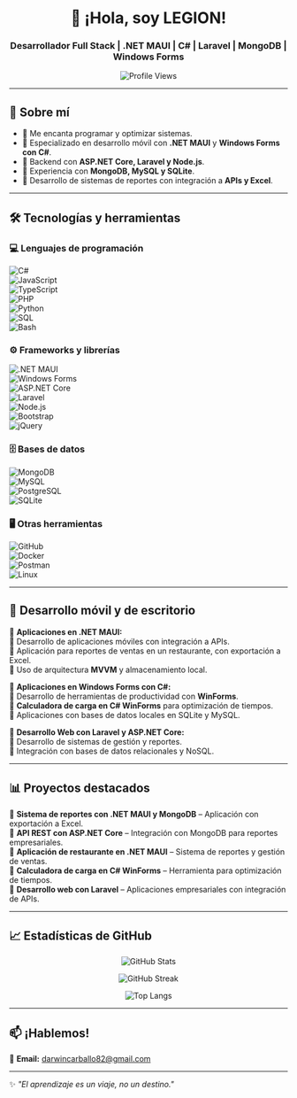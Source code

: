 <h1 align="center">👋 ¡Hola, soy LEGION! </h1>  
<h3 align="center">Desarrollador Full Stack | .NET MAUI | C# | Laravel | MongoDB | Windows Forms</h3>  

<p align="center">  
  <img src="https://komarev.com/ghpvc/?username=LEGION&label=Profile%20views&color=0e75b6&style=flat" alt="Profile Views" />  
</p>  

---

## 🚀 Sobre mí  
- 🔹 Me encanta programar y optimizar sistemas.  
- 🔹 Especializado en desarrollo móvil con **.NET MAUI** y **Windows Forms con C#**.  
- 🔹 Backend con **ASP.NET Core, Laravel y Node.js**.  
- 🔹 Experiencia con **MongoDB, MySQL y SQLite**.  
- 🔹 Desarrollo de sistemas de reportes con integración a **APIs y Excel**.  

---

## 🛠️ Tecnologías y herramientas  

### 💻 Lenguajes de programación  
![C#](https://img.shields.io/badge/C%23-239120?style=for-the-badge&logo=c-sharp&logoColor=white)  
![JavaScript](https://img.shields.io/badge/JavaScript-F7DF1E?style=for-the-badge&logo=javascript&logoColor=black)  
![TypeScript](https://img.shields.io/badge/TypeScript-3178C6?style=for-the-badge&logo=typescript&logoColor=white)  
![PHP](https://img.shields.io/badge/PHP-777BB4?style=for-the-badge&logo=php&logoColor=white)  
![Python](https://img.shields.io/badge/Python-3776AB?style=for-the-badge&logo=python&logoColor=white)  
![SQL](https://img.shields.io/badge/SQL-4479A1?style=for-the-badge&logo=postgresql&logoColor=white)  
![Bash](https://img.shields.io/badge/Bash-4EAA25?style=for-the-badge&logo=gnubash&logoColor=white)  

### ⚙️ Frameworks y librerías  
![.NET MAUI](https://img.shields.io/badge/.NET_MAUI-512BD4?style=for-the-badge&logo=dotnet&logoColor=white)  
![Windows Forms](https://img.shields.io/badge/WinForms-0078D4?style=for-the-badge&logo=windows&logoColor=white)  
![ASP.NET Core](https://img.shields.io/badge/ASP.NET_Core-5C2D91?style=for-the-badge&logo=dotnet&logoColor=white)  
![Laravel](https://img.shields.io/badge/Laravel-FF2D20?style=for-the-badge&logo=laravel&logoColor=white)  
![Node.js](https://img.shields.io/badge/Node.js-43853D?style=for-the-badge&logo=node.js&logoColor=white)  
![Bootstrap](https://img.shields.io/badge/Bootstrap-7952B3?style=for-the-badge&logo=bootstrap&logoColor=white)  
![jQuery](https://img.shields.io/badge/jQuery-0769AD?style=for-the-badge&logo=jquery&logoColor=white)  

### 🗄️ Bases de datos  
![MongoDB](https://img.shields.io/badge/MongoDB-47A248?style=for-the-badge&logo=mongodb&logoColor=white)  
![MySQL](https://img.shields.io/badge/MySQL-4479A1?style=for-the-badge&logo=mysql&logoColor=white)  
![PostgreSQL](https://img.shields.io/badge/PostgreSQL-336791?style=for-the-badge&logo=postgresql&logoColor=white)  
![SQLite](https://img.shields.io/badge/SQLite-003B57?style=for-the-badge&logo=sqlite&logoColor=white)  

### 🖥️ Otras herramientas  
![GitHub](https://img.shields.io/badge/GitHub-181717?style=for-the-badge&logo=github&logoColor=white)  
![Docker](https://img.shields.io/badge/Docker-2496ED?style=for-the-badge&logo=docker&logoColor=white)  
![Postman](https://img.shields.io/badge/Postman-FF6C37?style=for-the-badge&logo=postman&logoColor=white)  
![Linux](https://img.shields.io/badge/Linux-FCC624?style=for-the-badge&logo=linux&logoColor=black)  

---

## 📱 Desarrollo móvil y de escritorio  

📌 **Aplicaciones en .NET MAUI:**  
🔹 Desarrollo de aplicaciones móviles con integración a APIs.  
🔹 Aplicación para reportes de ventas en un restaurante, con exportación a Excel.  
🔹 Uso de arquitectura **MVVM** y almacenamiento local.  

📌 **Aplicaciones en Windows Forms con C#:**  
🔹 Desarrollo de herramientas de productividad con **WinForms**.  
🔹 **Calculadora de carga en C# WinForms** para optimización de tiempos.  
🔹 Aplicaciones con bases de datos locales en SQLite y MySQL.  

📌 **Desarrollo Web con Laravel y ASP.NET Core:**  
🔹 Desarrollo de sistemas de gestión y reportes.  
🔹 Integración con bases de datos relacionales y NoSQL.  

---

## 📊 Proyectos destacados  
📌 **Sistema de reportes con .NET MAUI y MongoDB** – Aplicación con exportación a Excel.  
📌 **API REST con ASP.NET Core** – Integración con MongoDB para reportes empresariales.  
📌 **Aplicación de restaurante en .NET MAUI** – Sistema de reportes y gestión de ventas.  
📌 **Calculadora de carga en C# WinForms** – Herramienta para optimización de tiempos.  
📌 **Desarrollo web con Laravel** – Aplicaciones empresariales con integración de APIs.  

---

## 📈 Estadísticas de GitHub  

<p align="center">  
  <img src="https://github-readme-stats.vercel.app/api?username=LEGION&show_icons=true&theme=tokyonight" alt="GitHub Stats" />  
</p>  

<p align="center">  
  <img src="https://github-readme-streak-stats.herokuapp.com/?user=LEGION&theme=tokyonight" alt="GitHub Streak" />  
</p>  

<p align="center">  
  <img src="https://github-readme-stats.vercel.app/api/top-langs/?username=LEGION&layout=compact&theme=tokyonight" alt="Top Langs" />  
</p>  

---

## 📫 ¡Hablemos!  
📧 **Email:** [darwincarballo82@gmail.com](mailto:darwincarballo82@gmail.com)  

---

✨ _"El aprendizaje es un viaje, no un destino."_  
